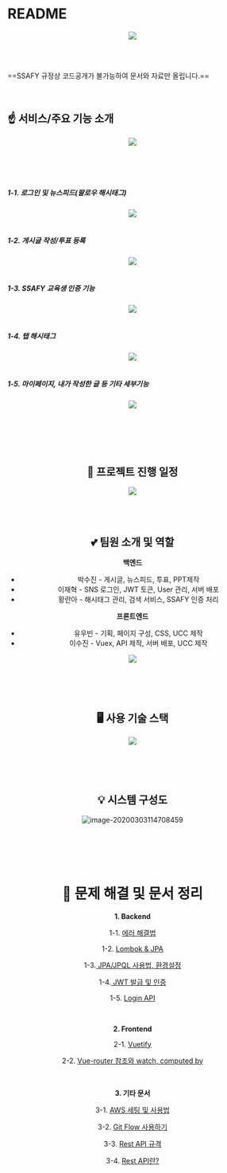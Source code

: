 # README

<center><img src="https://user-images.githubusercontent.com/33229855/75741484-0d49e400-5d4e-11ea-9eed-744b53d5cf87.png"/></center>

<br/><br/>

==SSAFY 규정상 코드공개가 불가능하여 문서와 자료만 올립니다.== 

<br/>



## :point_up: <b style="">서비스/주요 기능 소개</b>

<center><img src="https://user-images.githubusercontent.com/33229855/75741787-fb1c7580-5d4e-11ea-8458-833add1ba1c2.png"/></center>

<br/><br/><br/>

##### 1-1. 로그인 및 뉴스피드(팔로우 해시태그)

<center><img src="https://user-images.githubusercontent.com/33229855/75740178-56983480-5d4a-11ea-86f9-4ca48832fa4e.png"/></center>

<br/>

##### 1-2. 게시글 작성/투표 등록

<center><img src="https://user-images.githubusercontent.com/33229855/75740360-c1e20680-5d4a-11ea-9b37-f2c24017609f.png"/></center>

<br/>

##### 1-3. SSAFY 교육생 인증 기능

<center><img src="https://user-images.githubusercontent.com/33229855/75740557-6106fe00-5d4b-11ea-9111-239133a7c950.png"/></center>

<br/>

##### 1-4. 탭 해시태그

<center><img src="https://user-images.githubusercontent.com/33229855/75741804-0bcceb80-5d4f-11ea-9142-d57fa0d3f70b.png"/> 
</center>

<br/>

##### 1-5. 마이페이지, 내가 작성한 글 등 기타 세부기능

<center><img src="https://user-images.githubusercontent.com/33229855/75741804-0bcceb80-5d4f-11ea-9142-d57fa0d3f70b.png"/></

<br/>





<br/><br/><br/><br/>



## **:calendar: 프로젝트 진행 일정**

<center><img src="https://user-images.githubusercontent.com/33229855/75741393-cd82fc80-5d4d-11ea-81af-40970652f544.png"/></center>



<br/><br/>

## **:two_hearts: 팀원 소개 및 역할**

**백엔드**

- 박수진 - 게시글, 뉴스피드, 투표, PPT제작
- 이재혁 - SNS 로그인, JWT 토큰, User 관리, 서버 배포
- 황란아 - 해시태그 관리, 검색 서비스, SSAFY 인증 처리

**프론트엔드**

- 유우빈 - 기획, 페이지 구성, CSS, UCC 제작
- 이수진 - Vuex, API 제작, 서버 배포, UCC 제작

<center><img src="https://user-images.githubusercontent.com/33229855/75739140-724e0b80-5d47-11ea-9b33-d49c47183298.png"/></center>

<br/><br/><br/>



## **:desktop_computer: 사용 기술 스택**

<center><img src="https://user-images.githubusercontent.com/33229855/75741437-e68bad80-5d4d-11ea-8700-f4ca256e8482.png"/></center>



<br/><br/><br/>

## **:bulb: 시스템 구성도**

![image-20200303114708459](https://user-images.githubusercontent.com/33229855/75741458-f73c2380-5d4d-11ea-8ce2-1bf3dc8a5bd0.png)

<br/><br/>

<br/>

# :first_quarter_moon_with_face: 문제 해결 및 문서 정리

**1. Backend**

1-1. <a href="문서/[Backend] Error 해결법.docx">에러 해결법</a>

1-2. <a href="문서/[Backend] Lombok&JPA.md">Lombok & JPA</a>

1-3.<a href="문서/[Backend] JPA, JPQL 사용법.md"> JPA/JPQL 사용법, 환경설정</a>

1-4.<a href="문서/[Authorization]jwt발급 및 인증.md"> JWT 발급 및 인증</a>

1-5. <a href="문서/[Authorization]LoginApi.md">Login API</a>

<br/>

**2. Frontend**

2-1. <a href="문서/[Frontend] Vuetify.md">Vuetify</a>

2-2. <a href="문서/[Vue]vue-router 참조와 watch,computedby이수진.md">Vue-router 참조와 watch, computed by</a>

<br/>

**3. 기타 문서**

3-1. <a href="문서/[서버]AWS_세팅_및_사용법_문서_by우빈.md">AWS 세팅 및 사용법</a>

3-2. <a href="문서/[Git]git flow 사용하기by이수진.md">Git Flow 사용하기</a>

3-3. <a href="문서/[API]Rest_API_규격.md">Rest API 규격</a>

3-4. <a href="문서/[API]REST API란by이수진.md">Rest API란?</a>



<br/><br/>